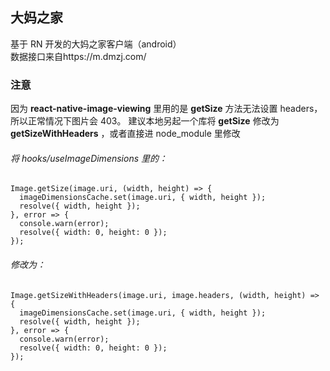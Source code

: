## 大妈之家

基于 RN 开发的大妈之家客户端（android）  
数据接口来自https://m.dmzj.com/

### 注意

因为 **react-native-image-viewing** 里用的是 **getSize** 方法无法设置 headers，所以正常情况下图片会 403。
建议本地另起一个库将 **getSize** 修改为 **getSizeWithHeaders** ，或者直接进 node_module 里修改

###### 将 hooks/useImageDimensions 里的：

    Image.getSize(image.uri, (width, height) => {
      imageDimensionsCache.set(image.uri, { width, height });
      resolve({ width, height });
    }, error => {
      console.warn(error);
      resolve({ width: 0, height: 0 });
    });

###### 修改为：

    Image.getSizeWithHeaders(image.uri, image.headers, (width, height) => {
      imageDimensionsCache.set(image.uri, { width, height });
      resolve({ width, height });
    }, error => {
      console.warn(error);
      resolve({ width: 0, height: 0 });
    });
